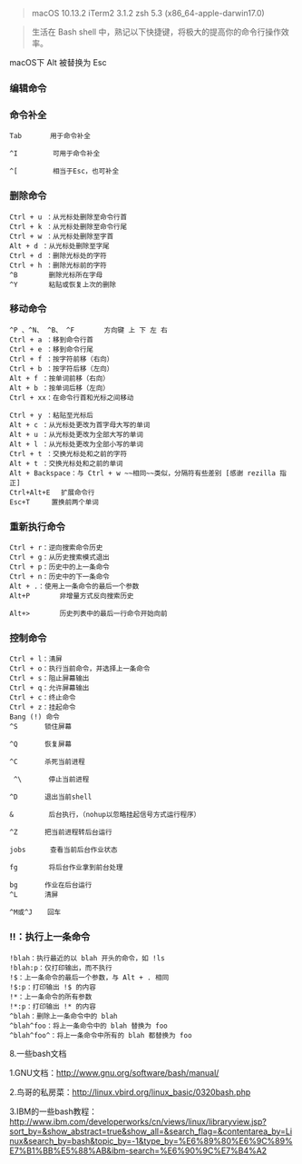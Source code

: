 >macOS 10.13.2
>iTerm2 3.1.2
>zsh 5.3 (x86_64-apple-darwin17.0)

>生活在 Bash shell 中，熟记以下快捷键，将极大的提高你的命令行操作效率。

<p font-color="red">macOS下 Alt 被替换为 Esc</p>

### 编辑命令
### 命令补全
```
Tab　　　  用于命令补全

^I 　　　　 可用于命令补全

^[ 　　　　 相当于Esc，也可补全
```

### 删除命令
```
Ctrl + u ：从光标处删除至命令行首
Ctrl + k ：从光标处删除至命令行尾
Ctrl + w ：从光标处删除至字首
Alt + d ：从光标处删除至字尾
Ctrl + d ：删除光标处的字符
Ctrl + h ：删除光标前的字符
^B 　　　　删除光标所在字母
^Y 　　　　粘贴或恢复上次的删除
```

### 移动命令
```
^P 、^N、 ^B、 ^F    　　方向键 上 下 左 右
Ctrl + a ：移到命令行首
Ctrl + e ：移到命令行尾
Ctrl + f ：按字符前移（右向）
Ctrl + b ：按字符后移（左向）
Alt + f ：按单词前移（右向）
Alt + b ：按单词后移（左向）
Ctrl + xx：在命令行首和光标之间移动
```

```
Ctrl + y ：粘贴至光标后
Alt + c ：从光标处更改为首字母大写的单词
Alt + u ：从光标处更改为全部大写的单词
Alt + l ：从光标处更改为全部小写的单词
Ctrl + t ：交换光标处和之前的字符
Alt + t ：交换光标处和之前的单词
Alt + Backspace：与 Ctrl + w ~~相同~~类似，分隔符有些差别 [感谢 rezilla 指正]
Ctrl+Alt+E 　扩展命令行
Esc+T 　　 置换前两个单词
```

### 重新执行命令
```
Ctrl + r：逆向搜索命令历史
Ctrl + g：从历史搜索模式退出
Ctrl + p：历史中的上一条命令
Ctrl + n：历史中的下一条命令
Alt + .：使用上一条命令的最后一个参数
Alt+P 　　   非增量方式反向搜索历史

Alt+> 　　   历史列表中的最后一行命令开始向前
```

### 控制命令
```
Ctrl + l：清屏
Ctrl + o：执行当前命令，并选择上一条命令
Ctrl + s：阻止屏幕输出
Ctrl + q：允许屏幕输出
Ctrl + c：终止命令
Ctrl + z：挂起命令
Bang (!) 命令
^S　　　　锁住屏幕

^Q　　　　恢复屏幕

^C　　　　杀死当前进程 

 ^\　　　　停止当前进程

^D　　　　退出当前shell

& 　　　　 后台执行，（nohup以忽略挂起信号方式运行程序）

^Z　　　　把当前进程转后台运行

jobs　　　 查看当前后台作业状态

fg 　　　　将后台作业拿到前台处理

bg　　　　作业在后台运行
^L　　　　清屏

^M或^J　  回车
```

### !!：执行上一条命令
```
!blah：执行最近的以 blah 开头的命令，如 !ls
!blah:p：仅打印输出，而不执行
!$：上一条命令的最后一个参数，与 Alt + . 相同
!$:p：打印输出 !$ 的内容
!*：上一条命令的所有参数
!*:p：打印输出 !* 的内容
^blah：删除上一条命令中的 blah
^blah^foo：将上一条命令中的 blah 替换为 foo
^blah^foo^：将上一条命令中所有的 blah 都替换为 foo
```


8.一些bash文档

1.GNU文档：http://www.gnu.org/software/bash/manual/

2.鸟哥的私房菜：http://linux.vbird.org/linux_basic/0320bash.php

3.IBM的一些bash教程：http://www.ibm.com/developerworks/cn/views/linux/libraryview.jsp?sort_by=&show_abstract=true&show_all=&search_flag=&contentarea_by=Linux&search_by=bash&topic_by=-1&type_by=%E6%89%80%E6%9C%89%E7%B1%BB%E5%88%AB&ibm-search=%E6%90%9C%E7%B4%A2

